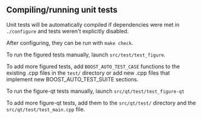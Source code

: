 Compiling/running unit tests
------------------------------------

Unit tests will be automatically compiled if dependencies were met in `./configure`
and tests weren't explicitly disabled.

After configuring, they can be run with `make check`.

To run the figured tests manually, launch `src/test/test_figure`.

To add more figured tests, add `BOOST_AUTO_TEST_CASE` functions to the existing
.cpp files in the `test/` directory or add new .cpp files that
implement new BOOST_AUTO_TEST_SUITE sections.

To run the figure-qt tests manually, launch `src/qt/test/test_figure-qt`

To add more figure-qt tests, add them to the `src/qt/test/` directory and
the `src/qt/test/test_main.cpp` file.
